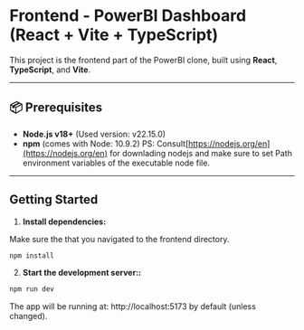 # Frontend - PowerBI Dashboard (React + Vite + TypeScript)

This project is the frontend part of the PowerBI clone, built using **React**, **TypeScript**, and **Vite**.

---

## 📦 Prerequisites

- **Node.js v18+** (Used version: v22.15.0)
- **npm** (comes with Node: 10.9.2)
PS: Consult[https://nodejs.org/en](https://nodejs.org/en) for downlading nodejs and make sure to set Path environment variables of the executable node file.
---

## Getting Started

1. **Install dependencies:**

Make sure the that you navigated to the frontend directory.
```bash
npm install
```
2. **Start the development server::**

```bash
npm run dev
```
The app will be running at: http://localhost:5173 by default (unless changed).